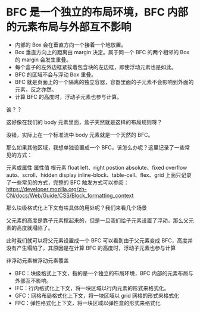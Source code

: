 # BFC 是一个独立的布局环境，BFC 内部的元素布局与外部互不影响

- 内部的 Box 会在垂直方向一个接着一个地放置。
- Box 垂直方向上的距离由 margin 决定。属于同一个 BFC 的两个相邻的 Box 的 margin 会发生重叠。
- 每个盒子的左外边框紧挨着包含块的左边框，即使浮动元素也是如此。
- BFC 的区域不会与浮动 Box 重叠。
- BFC 就是页面上的一个隔离的独立容器，容器里面的子元素不会影响到外面的元素，反之亦然。
- 计算 BFC 的高度时，浮动子元素也参与计算。

诶？？

这好像在我们的 body 元素里面，盒子天然就是这样的布局规则呀？

没错，实际上在一个标准流中 body 元素就是一个天然的 BFC。

那么如果其他区域，我想单独设置成一个 BFC，该怎么办呢？这里记录了一些常见的方式：

元素或属性 属性值
根元素
float left、right
postion absolute、fixed
overflow auto、scroll、hidden
display inline-block、table-cell、flex、grid
上面只记录了一些常见的方式，完整的 BFC 触发方式可以参阅：https://developer.mozilla.org/zh-CN/docs/Web/Guide/CSS/Block_formatting_context

那么块级格式化上下文有啥具体的用处呢？我们来看几个场景

父元素的高度是靠子元素撑起来的，但是一旦我们给子元素设置了浮动，那么父元素的高度就塌陷了。

此时我们就可以将父元素设置成一个 BFC
可以看到由于父元素变成 BFC，高度并没有产生塌陷了，其原因是在计算 BFC 的高度时，浮动子元素也参与计算

非浮动元素被浮动元素覆盖

- BFC：块级格式上下文，指的是一个独立的布局环境，BFC 内部的元素布局与外部互不影响。
- IFC：行内格式化上下文，将一块区域以行内元素的形式来格式化。
- GFC：网格布局格式化上下文，将一块区域以 grid 网格的形式来格式化
- FFC：弹性格式化上下文，将一块区域以弹性盒的形式来格式化
